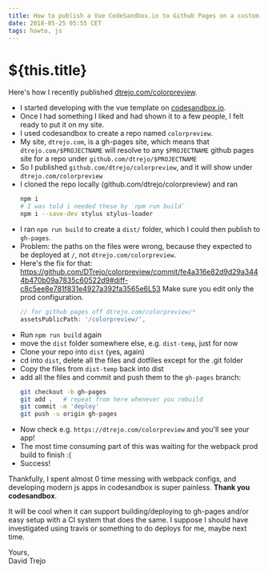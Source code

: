 ```yaml
---
title: How to publish a Vue CodeSandbox.io to Github Pages on a custom domain
date: 2018-05-25 05:55 CET
tags: howto, js
---
```

# ${this.title}

Here's how I recently published [dtrejo.com/colorpreview](https://dtrejo.com/colorpreview).

- I started developing with the vue template on [codesandbox.io](https://codesandbox.io).
- Once I had something I liked and had shown it to a few people, I felt ready to
put it on my site.
- I used codesandbox to create a repo named `colorpreview`.
- My site, `dtrejo.com`, is a gh-pages site, which means that `dtrejo.com/$PROJECTNAME` 
  will resolve to any `$PROJECTNAME` github pages site for a repo under 
  `github.com/dtrejo/$PROJECTNAME`
- So I published `github.com/dtrejo/colorpreview`, and it will show 
  under `dtrejo.com/colorpreview`
- I cloned the repo locally (github.com/dtrejo/colorpreview) and ran
    ```bash
    npm i 
    # I was told i needed these by `npm run build`
    npm i --save-dev stylus stylus-loader 
    ```
- I ran `npm run build` to create a `dist/` folder, which I could then publish 
  to `gh-pages`.
- Problem: the paths on the files were wrong, because they expected to be 
  deployed at `/`, not `dtrejo.com/colorpreview`. 
- Here's the fix for that: 
  https://github.com/DTrejo/colorpreview/commit/fe4a316e82d9d29a3444b470b09a7835c60522d9#diff-c8c5ee8e781f831e4927a392fa3565e6L53
  Make sure you edit only the prod configuration.
    ```js
    // for github pages off dtrejo.com/colorpreview/*
    assetsPublicPath: '/colorpreview/',
    ```
- Run `npm run build` again
- move the `dist` folder somewhere else, e.g. `dist-temp`, just for now
- Clone your repo into `dist` (yes, again)
- cd into `dist`, delete all the files and dotfiles except for the .git folder
- Copy the files from `dist-temp` back into dist
- add all the files and commit and push them to the `gh-pages` branch:
    ```bash
    git checkout -b gh-pages
    git add .   # repeat from here whenever you rebuild
    git commit -m 'deploy'
    git push -u origin gh-pages
    ```
- Now check e.g. `https://dtrejo.com/colorpreview` and you'll see your app!
- The most time consuming part of this was waiting for the webpack prod build to finish :(
- Success!

Thankfully, I spent almost 0 time messing with webpack configs, and developing
modern js apps in codesandbox is super painless. **Thank you codesandbox**. 

It will be cool when it can support building/deploying to gh-pages and/or easy 
setup with a CI system that does the same. I suppose I should have investigated 
using travis or something to do deploys for me, maybe next time.

Yours,  
David Trejo
